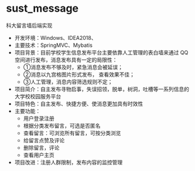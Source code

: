 # sust_message
科大留言墙后端实现

- 开发环境：Windows、IDEA2018、
- 主要技术：SpringMVC、Mybatis
- 项目背景：目前学校学生信息发布平台主要依靠人工管理的表白墙来通过 QQ 空间进行发布，消息发布具有一定的局限性：
  - ①消息发布不够及时，紧急消息会被延误；
  - ②消息以九宫格图片形式发布， 查看效果不佳；
  - ③人工管理，消息内容筛选规则不定；
- 项目简介：自主发布寻物启事，失误招领，脱单，树洞，吐槽等一系列信息的大学校校园服务平台
- 项目特色：自主发布、快捷方便、使消息更加具有时效性
- 主要功能：
  - 用户登录注册
  - 根据分类发布留言，可选是否匿名
  - 查看留言：可浏览所有留言，可按分类浏览
  - 给留言点赞及评论
  - 删除留言，评论
  - 查看用户主页
- 项目改进：注册人群限制，发布内容的监控管理
